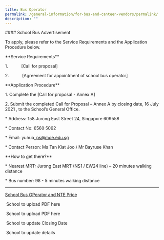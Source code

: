 ```yaml
---
title: Bus Operator
permalink: /general-information/for-bus-and-canteen-vendors/permalink/
description: ""
---
```

\#### School Bus Advertisement

To apply, please refer to the Service Requirements and the Application Procedure below.

\*\*Service Requirements\*\*

1.           \[Call for proposal]

2.           \[Agreement for appointment of school bus operator]

\*\*Application Procedure\*\*

1\. Complete the \[Call for proposal - Annex A]

2\. Submit the completed Call for Proposal – Annex A by closing date, 16 July 2021 , to the School’s General Office.

\* Address: 158 Jurong East Street 24, Singapore 609558

\* Contact No: 6560 5062

\* Email: yuhua\_ps@moe.edu.sg

\* Contact Person: Ms Tan Kiat Joo / Mr Bayruse Khan

\*\*How to get there?\*\*

\* Nearest MRT: Jurong East MRT (NS1 / EW24 line) – 20 minutes walking distance

\* Bus number: 98 - 5 minutes walking distance

* * *

[School Bus OPerator and NTE Price](/files/Bus%20Operator/school%20bus%20operator%20and%20nte%20price.pdf)

 School to upload PDF here

 School to upload PDF here

 School to update Closing Date

 School to update details